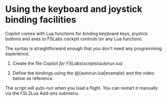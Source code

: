 # Using the keyboard and joystick binding facilities

Copilot comes with Lua functions for binding keyboard keys, joystick buttons and axes to FSLabs cockpit controls (or any Lua function).

The syntax is straightforward enough that you don't need any programming experience. 

1. Create the file *Copilot for FSLabs\scripts\autorun.lua*

2. Define the bindings using the @{autorun.lua|example} and the video below as reference.

The script will auto-run when you load a flight. You can restart it manually via the FSL2Lua Add-ons submenu. 